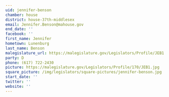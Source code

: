 ```yaml
---
uid: jennifer-benson
chamber: house
district: house-37th-middlesex
email: Jennifer.Benson@mahouse.gov
end_date: ''
facebook: ''
first_name: Jennifer
hometown: Lunenburg
last_name: Benson
malegislature_url: https://malegislature.gov/Legislators/Profile/JEB1
party: D
phone: (617) 722-2430
picture: https://malegislature.gov/Legislators/Profile/170/JEB1.jpg
square_picture: /img/legislators/square-pictures/jennifer-benson.jpg
start_date: ''
twitter: ''
website: ''
---
```

